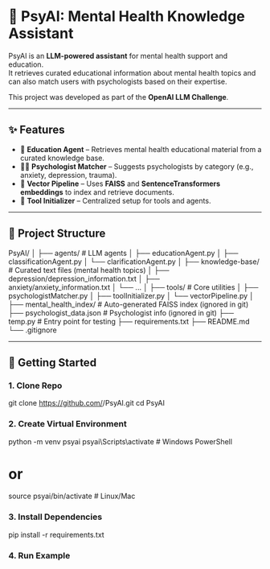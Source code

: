 # 🧠 PsyAI: Mental Health Knowledge Assistant

PsyAI is an **LLM-powered assistant** for mental health support and education.  
It retrieves curated educational information about mental health topics and can also match users with psychologists based on their expertise.  

This project was developed as part of the **OpenAI LLM Challenge**.

---

## ✨ Features
- 📘 **Education Agent** – Retrieves mental health educational material from a curated knowledge base.  
- 👩‍⚕️ **Psychologist Matcher** – Suggests psychologists by category (e.g., anxiety, depression, trauma).  
- 📂 **Vector Pipeline** – Uses **FAISS** and **SentenceTransformers embeddings** to index and retrieve documents.  
- 🔧 **Tool Initializer** – Centralized setup for tools and agents.  

---

## 📂 Project Structure
PsyAI/
│
├── agents/ # LLM agents
│ ├── educationAgent.py
│ ├── classificationAgent.py
│ └── clarificationAgent.py
│
├── knowledge-base/ # Curated text files (mental health topics)
│ ├── depression/depression_information.txt
│ ├── anxiety/anxiety_information.txt
│ └── ...
│
├── tools/ # Core utilities
│ ├── psychologistMatcher.py
│ ├── toolInitializer.py
│ └── vectorPipeline.py
│
├── mental_health_index/ # Auto-generated FAISS index (ignored in git)
├── psychologist_data.json # Psychologist info (ignored in git)
├── temp.py # Entry point for testing
├── requirements.txt
├── README.md
└── .gitignore

---

## 🚀 Getting Started

### 1. Clone Repo
git clone https://github.com/<your-username>/PsyAI.git
cd PsyAI

### 2. Create Virtual Environment
python -m venv psyai
psyai\Scripts\activate    # Windows PowerShell
# or
source psyai/bin/activate # Linux/Mac

### 3. Install Dependencies
pip install -r requirements.txt

### 4. Run Example


